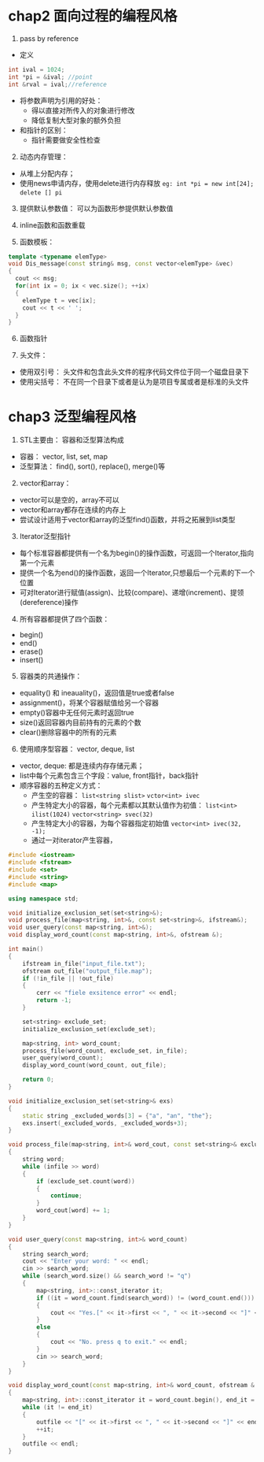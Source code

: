 
# chap2 面向过程的编程风格
1. pass by reference
  - 定义
  ```C++
  int ival = 1024;
  int *pi = &ival; //point
  int &rval = ival;//reference
  ```
  - 将参数声明为引用的好处：
    - 得以直接对所传入的对象进行修改
    - 降低复制大型对象的额外负担
  - 和指针的区别：
    - 指针需要做安全性检查
 
 2. 动态内存管理：
  - 从堆上分配内存；
  - 使用news申请内存，使用delete进行内存释放
    `eg: int *pi = new int[24];`
        `delete [] pi`

3. 提供默认参数值：
  可以为函数形参提供默认参数值
  
4. inline函数和函数重载

5. 函数模板：
```C++
template <typename elemType>
void Dis_message(const string& msg, const vector<elemType> &vec)
{
  cout << msg;
  for(int ix = 0; ix < vec.size(); ++ix)
  {
    elemType t = vec[ix];
    cout << t << ' ';
  }
}
```

6. 函数指针

7. 头文件：
  - 使用双引号：
    头文件和包含此头文件的程序代码文件位于同一个磁盘目录下
  - 使用尖括号：
    不在同一个目录下或者是认为是项目专属或者是标准的头文件


# chap3 泛型编程风格
1. STL主要由： 容器和泛型算法构成
  - 容器： vector, list, set, map
  - 泛型算法： find(), sort(), replace(), merge()等
2. vector和array：
  - vector可以是空的，array不可以
  - vector和array都存在连续的内存上
  - 尝试设计适用于vector和array的泛型find()函数，并将之拓展到list类型
3. Iterator泛型指针
  - 每个标准容器都提供有一个名为begin()的操作函数，可返回一个Iterator,指向第一个元素
  - 提供一个名为end()的操作函数，返回一个Iterator,只想最后一个元素的下一个位置
  - 可对Iterator进行赋值(assign)、比较(compare)、递增(increment)、提领(dereference)操作
4. 所有容器都提供了四个函数：
  - begin()
  - end()
  - erase()
  - insert()
5. 容器类的共通操作：
  - equality() 和 ineauality()，返回值是true或者false
  - assignment()，将某个容器赋值给另一个容器
  - empty()容器中无任何元素时返回true
  - size()返回容器内目前持有的元素的个数
  - clear()删除容器中的所有的元素
6. 使用顺序型容器：
  vector, deque, list
  - vector, deque: 都是连续内存存储元素；
  - list中每个元素包含三个字段：value, front指针，back指针
  - 顺序容器的五种定义方式：
    - 产生空的容器：
  `list<string slist>`
  `vctor<int> ivec`
    - 产生特定大小的容器，每个元素都以其默认值作为初值：
  `list<int> ilist(1024)`
  `vector<string> svec(32)`
    - 产生特定大小的容器，为每个容器指定初始值
  `vector<int> ivec(32, -1);`
    - 通过一对iterator产生容器，
```C++
#include <iostream>
#include <fstream>
#include <set>
#include <string>
#include <map>

using namespace std;

void initialize_exclusion_set(set<string>&);
void process_file(map<string, int>&, const set<string>&, ifstream&);
void user_query(const map<string, int>&);
void display_word_count(const map<string, int>&, ofstream &);

int main()
{
	ifstream in_file("input_file.txt");
	ofstream out_file("output_file.map");
	if (!in_file || !out_file)
	{
		cerr << "fiele exsitence error" << endl;
		return -1;
	}

	set<string> exclude_set;
	initialize_exclusion_set(exclude_set);

	map<string, int> word_count;
	process_file(word_count, exclude_set, in_file);
	user_query(word_count);
	display_word_count(word_count, out_file);

	return 0;
}

void initialize_exclusion_set(set<string>& exs)
{
	static string _excluded_words[3] = {"a", "an", "the"};
	exs.insert(_excluded_words, _excluded_words+3);
}

void process_file(map<string, int>& word_cout, const set<string>& exclude_set, ifstream& infile)
{
	string word;
	while (infile >> word)
	{
		if (exclude_set.count(word))
		{
			continue;
		}
		word_cout[word] += 1;
	}
}

void user_query(const map<string, int>& word_count)
{
	string search_word;
	cout << "Enter your word: " << endl;
	cin >> search_word;
	while (search_word.size() && search_word != "q")
	{
		map<string, int>::const_iterator it;
		if ((it = word_count.find(search_word)) != (word_count.end()))
		{
			cout << "Yes.[" << it->first << ", " << it->second << "]" << endl;
		}
		else
		{
			cout << "No. press q to exit." << endl;
		}
		cin >> search_word;
	}
}

void display_word_count(const map<string, int>& word_count, ofstream & outfile)
{
	map<string, int>::const_iterator it = word_count.begin(), end_it = word_count.end();
	while (it != end_it)
	{
		outfile << "[" << it->first << ", " << it->second << "]" << endl;
		++it;
	}
	outfile << endl;
}

```
  





































